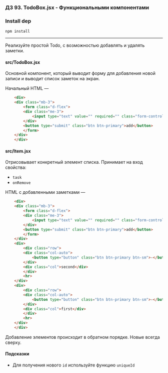 ### ДЗ 93. TodoBox.jsx - Функциональными компонентами

### Install dep

`npm install`

<hr>


Реализуйте простой Todo, с возможностью добавлять и удалять заметки.

#### src/TodoBox.jsx

Основной компонент, который выводит форму для добавления новой записи и выводит список заметок на экран.

Начальный HTML — 

```html
    <div>
    <div class="mb-3">
        <form class="d-flex">
        <div class="me-3">
            <input type="text" value="" required="" class="form-control" placeholder="I am going...">
        </div>
        <button type="submit" class="btn btn-primary">add</button>
        </form>
    </div>
    </div>
```

#### src/Item.jsx

Отрисовывает конкретный элемент списка. Принимает на вход свойства:

- `task`
- `onRemove`

HTML с добавленными заметками — 

```html
    <div>
    <div class="mb-3">
        <form class="d-flex">
        <div class="me-3">
            <input type="text" value="" required="" class="form-control" placeholder="I am going...">
        </div>
        <button type="submit" class="btn btn-primary">add</button>
        </form>
    </div>
    <div>
        <div class="row">
        <div class="col-auto">
            <button type="button" class="btn btn-primary btn-sm">-</button>
        </div>
        <div class="col">second</div>
        </div>
        <hr>
    </div>
    <div>
        <div class="row">
        <div class="col-auto">
            <button type="button" class="btn btn-primary btn-sm">-</button>
        </div>
        <div class="col">first</div>
        </div>
        <hr>
    </div>
    </div>
```

Добавление элементов происходит в обратном порядке. Новые всегда сверху.

#### Подсказки
- Для получения нового `id` используйте функцию `uniqueId`
